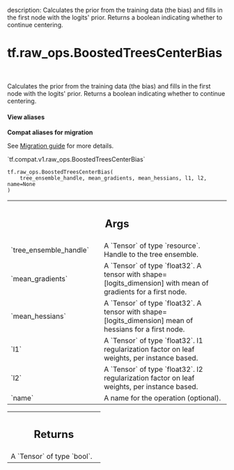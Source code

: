description: Calculates the prior from the training data (the bias) and fills in the first node with the logits' prior. Returns a boolean indicating whether to continue centering.

<div itemscope itemtype="http://developers.google.com/ReferenceObject">
<meta itemprop="name" content="tf.raw_ops.BoostedTreesCenterBias" />
<meta itemprop="path" content="Stable" />
</div>

# tf.raw_ops.BoostedTreesCenterBias

<!-- Insert buttons and diff -->

<table class="tfo-notebook-buttons tfo-api nocontent" align="left">

</table>



Calculates the prior from the training data (the bias) and fills in the first node with the logits' prior. Returns a boolean indicating whether to continue centering.

<section class="expandable">
  <h4 class="showalways">View aliases</h4>
  <p>
<b>Compat aliases for migration</b>
<p>See
<a href="https://www.tensorflow.org/guide/migrate">Migration guide</a> for
more details.</p>
<p>`tf.compat.v1.raw_ops.BoostedTreesCenterBias`</p>
</p>
</section>

<pre class="devsite-click-to-copy prettyprint lang-py tfo-signature-link">
<code>tf.raw_ops.BoostedTreesCenterBias(
    tree_ensemble_handle, mean_gradients, mean_hessians, l1, l2, name=None
)
</code></pre>



<!-- Placeholder for "Used in" -->


<!-- Tabular view -->
 <table class="responsive fixed orange">
<colgroup><col width="214px"><col></colgroup>
<tr><th colspan="2"><h2 class="add-link">Args</h2></th></tr>

<tr>
<td>
`tree_ensemble_handle`
</td>
<td>
A `Tensor` of type `resource`.
Handle to the tree ensemble.
</td>
</tr><tr>
<td>
`mean_gradients`
</td>
<td>
A `Tensor` of type `float32`.
A tensor with shape=[logits_dimension] with mean of gradients for a first node.
</td>
</tr><tr>
<td>
`mean_hessians`
</td>
<td>
A `Tensor` of type `float32`.
A tensor with shape=[logits_dimension] mean of hessians for a first node.
</td>
</tr><tr>
<td>
`l1`
</td>
<td>
A `Tensor` of type `float32`.
l1 regularization factor on leaf weights, per instance based.
</td>
</tr><tr>
<td>
`l2`
</td>
<td>
A `Tensor` of type `float32`.
l2 regularization factor on leaf weights, per instance based.
</td>
</tr><tr>
<td>
`name`
</td>
<td>
A name for the operation (optional).
</td>
</tr>
</table>



<!-- Tabular view -->
 <table class="responsive fixed orange">
<colgroup><col width="214px"><col></colgroup>
<tr><th colspan="2"><h2 class="add-link">Returns</h2></th></tr>
<tr class="alt">
<td colspan="2">
A `Tensor` of type `bool`.
</td>
</tr>

</table>

